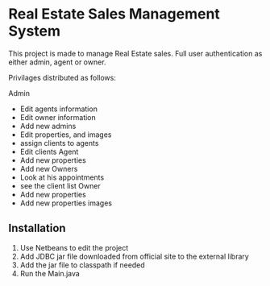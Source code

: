 
#  Real Estate Sales Management System

This project is made to manage Real Estate sales.
Full user authentication as either admin, agent or owner.

Privilages distributed as follows:

Admin
- Edit agents information
- Edit owner information
- Add new admins
- Edit properties, and images
- assign clients to agents
- Edit clients
Agent
- Add new properties
- Add new Owners
- Look at his appointments
- see the client list
Owner
- Add new properties
- Add new properties images


## Installation

1. Use Netbeans to edit the project
2. Add JDBC jar file downloaded from official site to the external library
3. Add the jar file to classpath if needed
4. Run the Main.java 
    

